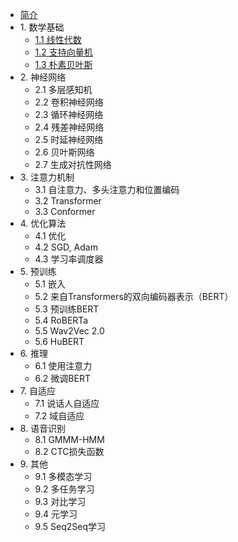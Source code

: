 * [简介]()
* 1\. 数学基础
   * [1.1 线性代数]()
   * [1.2 支持向量机]()
   * [1.3 朴素贝叶斯]()
* 2\. 神经网络
   * 2.1 多层感知机
   * 2.2 卷积神经网络
   * 2.3 循环神经网络
   * 2.4 残差神经网络
   * 2.5 时延神经网络
   * 2.6 贝叶斯网络
   * 2.7 生成对抗性网络
* 3\. 注意力机制
   * 3.1 自注意力、多头注意力和位置编码
   * 3.2 Transformer
   * 3.3 Conformer
 * 4\. 优化算法
   * 4.1 优化
   * 4.2 SGD, Adam
   * 4.3 学习率调度器
 * 5\. 预训练
   * 5.1 嵌入
   * 5.2 来自Transformers的双向编码器表示（BERT）
   * 5.3 预训练BERT
   * 5.4 RoBERTa
   * 5.5 Wav2Vec 2.0
   * 5.6 HuBERT
* 6\. 推理
   * 6.1 使用注意力
   * 6.2 微调BERT
* 7\. 自适应
   * 7.1 说话人自适应
   * 7.2 域自适应
* 8\. 语音识别
   * 8.1 GMMM-HMM
   * 8.2 CTC损失函数
* 9\. 其他
   * 9.1 多模态学习
   * 9.2 多任务学习
   * 9.3 对比学习
   * 9.4 元学习
   * 9.5 Seq2Seq学习


